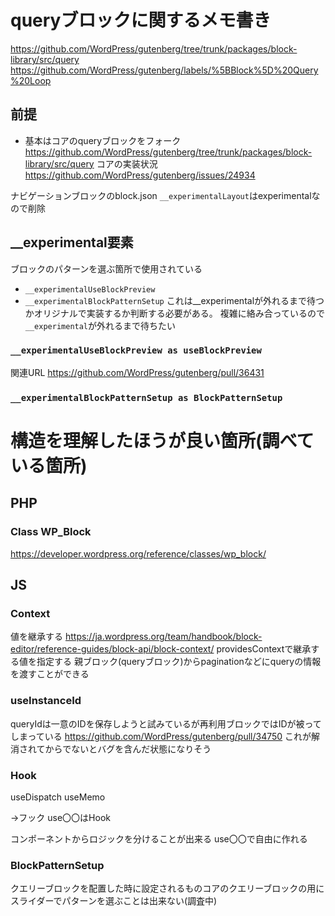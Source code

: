 # queryブロックに関するメモ書き
https://github.com/WordPress/gutenberg/tree/trunk/packages/block-library/src/query
https://github.com/WordPress/gutenberg/labels/%5BBlock%5D%20Query%20Loop

## 前提
- 基本はコアのqueryブロックをフォーク
https://github.com/WordPress/gutenberg/tree/trunk/packages/block-library/src/query
コアの実装状況
https://github.com/WordPress/gutenberg/issues/24934

ナビゲーションブロックのblock.json `__experimentalLayout`はexperimentalなので削除

## __experimental要素
ブロックのパターンを選ぶ箇所で使用されている
- `__experimentalUseBlockPreview`
- `__experimentalBlockPatternSetup`
これは__experimentalが外れるまで待つかオリジナルで実装するか判断する必要がある。
複雑に絡み合っているので`__experimental`が外れるまで待ちたい

### `__experimentalUseBlockPreview as useBlockPreview`
関連URL
https://github.com/WordPress/gutenberg/pull/36431

### `__experimentalBlockPatternSetup as BlockPatternSetup`

# 構造を理解したほうが良い箇所(調べている箇所)
## PHP 
### Class WP_Block
https://developer.wordpress.org/reference/classes/wp_block/

## JS
### Context
値を継承する
https://ja.wordpress.org/team/handbook/block-editor/reference-guides/block-api/block-context/
providesContextで継承する値を指定する
親ブロック(queryブロック)からpaginationなどにqueryの情報を渡すことができる

### useInstanceId
queryIdは一意のIDを保存しようと試みているが再利用ブロックではIDが被ってしまっている
https://github.com/WordPress/gutenberg/pull/34750
これが解消されてからでないとバグを含んだ状態になりそう

### Hook
useDispatch
useMemo

→フック
use〇〇はHook

コンポーネントからロジックを分けることが出来る
use〇〇で自由に作れる

### BlockPatternSetup
クエリーブロックを配置した時に設定されるものコアのクエリーブロックの用にスライダーでパターンを選ぶことは出来ない(調査中)
